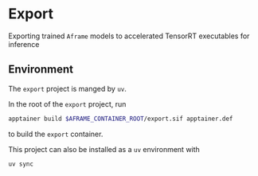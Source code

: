 # Export
Exporting trained `Aframe` models to accelerated TensorRT executables for inference

## Environment
The `export` project is manged by `uv`.

In the root of the `export` project, run 
```bash
apptainer build $AFRAME_CONTAINER_ROOT/export.sif apptainer.def
```
to build the `export` container.

This project can also be installed as a `uv` environment with

```
uv sync
```
